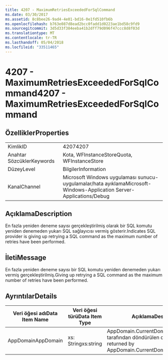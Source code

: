 ```yaml
---
title: 4207 - MaximumRetriesExceededForSqlCommand
ms.date: 03/30/2017
ms.assetid: 8c8bee26-9ad4-4e01-bd16-0e1fd510fb6b
ms.openlocfilehash: b763e087d8ead2bcc0fadd1d0223ae1bd58c9fd9
ms.sourcegitcommit: 3d5d33f384eeba41b2dff79d096f47ccc8d8f03d
ms.translationtype: MT
ms.contentlocale: tr-TR
ms.lasthandoff: 05/04/2018
ms.locfileid: "33511465"
---
```

# <a name="4207---maximumretriesexceededforsqlcommand"></a><span data-ttu-id="afdd2-102">4207 - MaximumRetriesExceededForSqlCommand</span><span class="sxs-lookup"><span data-stu-id="afdd2-102">4207 - MaximumRetriesExceededForSqlCommand</span></span>
## <a name="properties"></a><span data-ttu-id="afdd2-103">Özellikler</span><span class="sxs-lookup"><span data-stu-id="afdd2-103">Properties</span></span>  
  
|||  
|-|-|  
|<span data-ttu-id="afdd2-104">Kimlik</span><span class="sxs-lookup"><span data-stu-id="afdd2-104">ID</span></span>|<span data-ttu-id="afdd2-105">4207</span><span class="sxs-lookup"><span data-stu-id="afdd2-105">4207</span></span>|  
|<span data-ttu-id="afdd2-106">Anahtar Sözcükler</span><span class="sxs-lookup"><span data-stu-id="afdd2-106">Keywords</span></span>|<span data-ttu-id="afdd2-107">Kota, WFInstanceStore</span><span class="sxs-lookup"><span data-stu-id="afdd2-107">Quota, WFInstanceStore</span></span>|  
|<span data-ttu-id="afdd2-108">Düzey</span><span class="sxs-lookup"><span data-stu-id="afdd2-108">Level</span></span>|<span data-ttu-id="afdd2-109">Bilgiler</span><span class="sxs-lookup"><span data-stu-id="afdd2-109">Information</span></span>|  
|<span data-ttu-id="afdd2-110">Kanal</span><span class="sxs-lookup"><span data-stu-id="afdd2-110">Channel</span></span>|<span data-ttu-id="afdd2-111">Microsoft Windows uygulaması sunucu-uygulamalar/hata ayıklama</span><span class="sxs-lookup"><span data-stu-id="afdd2-111">Microsoft-Windows-Application Server-Applications/Debug</span></span>|  
  
## <a name="description"></a><span data-ttu-id="afdd2-112">Açıklama</span><span class="sxs-lookup"><span data-stu-id="afdd2-112">Description</span></span>  
 <span data-ttu-id="afdd2-113">En fazla yeniden deneme sayısı gerçekleştirilmiş olarak bir SQL komutu yeniden denemeden yukarı SQL sağlayıcısı vermiş gösterir.</span><span class="sxs-lookup"><span data-stu-id="afdd2-113">Indicates SQL provider is giving up retrying a SQL command as the maximum number of retries have been performed.</span></span>  
  
## <a name="message"></a><span data-ttu-id="afdd2-114">İleti</span><span class="sxs-lookup"><span data-stu-id="afdd2-114">Message</span></span>  
 <span data-ttu-id="afdd2-115">En fazla yeniden deneme sayısı bir SQL komutu yeniden denemeden yukarı vermiş gerçekleştirilmiş.</span><span class="sxs-lookup"><span data-stu-id="afdd2-115">Giving up retrying a SQL command as the maximum number of retries have been performed.</span></span>  
  
## <a name="details"></a><span data-ttu-id="afdd2-116">Ayrıntılar</span><span class="sxs-lookup"><span data-stu-id="afdd2-116">Details</span></span>  
  
|<span data-ttu-id="afdd2-117">Veri öğesi adı</span><span class="sxs-lookup"><span data-stu-id="afdd2-117">Data Item Name</span></span>|<span data-ttu-id="afdd2-118">Veri öğesi türü</span><span class="sxs-lookup"><span data-stu-id="afdd2-118">Data Item Type</span></span>|<span data-ttu-id="afdd2-119">Açıklama</span><span class="sxs-lookup"><span data-stu-id="afdd2-119">Description</span></span>|  
|--------------------|--------------------|-----------------|  
|<span data-ttu-id="afdd2-120">AppDomain</span><span class="sxs-lookup"><span data-stu-id="afdd2-120">AppDomain</span></span>|<span data-ttu-id="afdd2-121">xs: String</span><span class="sxs-lookup"><span data-stu-id="afdd2-121">xs:string</span></span>|<span data-ttu-id="afdd2-122">AppDomain.CurrentDomain.FriendlyName tarafından döndürülen dize.</span><span class="sxs-lookup"><span data-stu-id="afdd2-122">The string returned by AppDomain.CurrentDomain.FriendlyName.</span></span>|
